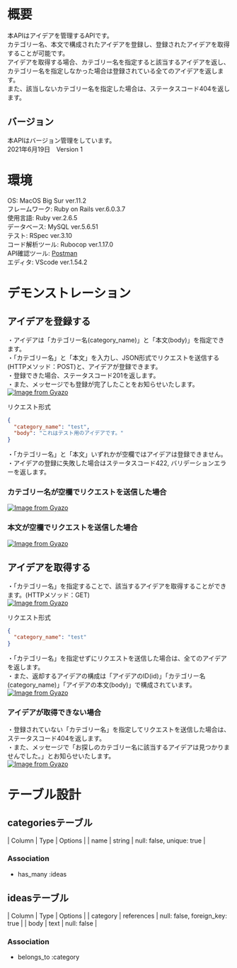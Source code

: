 # 概要
本APIはアイデアを管理するAPIです。  
カテゴリー名、本文で構成されたアイデアを登録し、登録されたアイデアを取得することが可能です。  
アイデアを取得する場合、カテゴリー名を指定すると該当するアイデアを返し、  
カテゴリー名を指定しなかった場合は登録されている全てのアイデアを返します。  
また、該当しないカテゴリー名を指定した場合は、ステータスコード404を返します。  

## バージョン
本APIはバージョン管理をしています。  
2021年6月19日　Version 1

# 環境
OS: MacOS Big Sur ver.11.2  
フレームワーク: Ruby on Rails ver.6.0.3.7  
使用言語: Ruby ver.2.6.5  
データベース: MySQL ver.5.6.51  
テスト: RSpec ver.3.10  
コード解析ツール: Rubocop ver.1.17.0  
API確認ツール: [Postman](https://web.postman.co/)  
エディタ: VScode ver.1.54.2  

# デモンストレーション
## アイデアを登録する
・アイデアは「カテゴリー名(category_name)」と「本文(body)」を指定できます。  
・「カテゴリー名」と「本文」を入力し、JSON形式でリクエストを送信する(HTTPメソッド：POST)と、アイデアが登録できます。  
・登録できた場合、ステータスコード201を返します。  
・また、メッセージでも登録が完了したことをお知らせいたします。  
[![Image from Gyazo](https://i.gyazo.com/4b0ac65b86f9a404909f2d78f74fdc13.gif)](https://gyazo.com/4b0ac65b86f9a404909f2d78f74fdc13)

リクエスト形式  
```JSON
{
  "category_name": "test",
  "body": "これはテスト用のアイデアです。"
}
```

・「カテゴリー名」と「本文」いずれかが空欄ではアイデアは登録できません。  
・アイデアの登録に失敗した場合はステータスコード422, バリデーションエラーを返します。  
### カテゴリー名が空欄でリクエストを送信した場合
[![Image from Gyazo](https://i.gyazo.com/3af888601e9b06aa72f331dbd892dac1.gif)](https://gyazo.com/3af888601e9b06aa72f331dbd892dac1)

### 本文が空欄でリクエストを送信した場合
[![Image from Gyazo](https://i.gyazo.com/1cae6fe46b0b7fc2e198cfd613ce7f97.gif)](https://gyazo.com/1cae6fe46b0b7fc2e198cfd613ce7f97)

## アイデアを取得する
・「カテゴリー名」を指定することで、該当するアイデアを取得することができます。(HTTPメソッド：GET)  
[![Image from Gyazo](https://i.gyazo.com/0edfd53a988b9eb0a830d89a2d6bab5a.gif)](https://gyazo.com/0edfd53a988b9eb0a830d89a2d6bab5a)

リクエスト形式  
```JSON
{
  "category_name": "test"
}
```

・「カテゴリー名」を指定せずにリクエストを送信した場合は、全てのアイデアを返します。  
・また、返却するアイデアの構成は「アイデアのID(id)」「カテゴリー名(category_name)」「アイデアの本文(body)」で構成されています。  
[![Image from Gyazo](https://i.gyazo.com/5a78e478a1cbe9b699e615b598c663ea.gif)](https://gyazo.com/5a78e478a1cbe9b699e615b598c663ea)

### アイデアが取得できない場合
・登録されていない「カテゴリー名」を指定してリクエストを送信した場合は、ステータスコード404を返します。  
・また、メッセージで「お探しのカテゴリー名に該当するアイデアは見つかりませんでした。」とお知らせいたします。  
[![Image from Gyazo](https://i.gyazo.com/614766476a2af0ee6183f95db2458ce7.gif)](https://gyazo.com/614766476a2af0ee6183f95db2458ce7)


# テーブル設計
## categoriesテーブル
| Column | Type       | Options                   |
| name   | string     | null: false, unique: true |

### Association
- has_many :ideas

## ideasテーブル
| Column   | Type       | Options                        |
| category | references | null: false, foreign_key: true |
| body     | text       | null: false                    |

### Association
- belongs_to :category